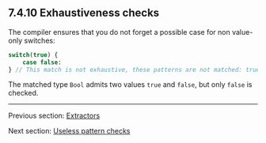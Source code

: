 ## 7.4.10 Exhaustiveness checks

The compiler ensures that you do not forget a possible case for non value-only switches:

```haxe
switch(true) {
    case false:
} // This match is not exhaustive, these patterns are not matched: true
```

The matched type `Bool` admits two values `true` and `false`, but only `false` is checked.

---

Previous section: [Extractors](7.4.9-Extractors.md)

Next section: [Useless pattern checks](7.4.11-Useless_pattern_checks.md)